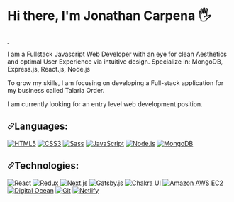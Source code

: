 <h1 align="start">Hi there, I'm Jonathan Carpena 🖐</h1>

<!-- CONTACTS -->
<p dir="auto"> 
<!-- LINKEDIN -->

<a href="https://www.linkedin.com/in/jonathan-carpena-582873196/" rel="nofollow">
  <img src="https://img.shields.io/badge/jonathan carpena-0077B5?style=for-the-badge&logo=linkedin&logoColor=white" alt="" data-canonical-src="https://img.shields.io/badge/@jonathancarpena-0077B5?style=for-the-badge&logo=linkedin&logoColor=white" style="max-width: 100%;">
  </a>

<!-- PERSONAL SITE -->
<a href="https:/jonathancarpena.me" rel="nofollow">
  <img src="https://camo.githubusercontent.com/fdd390be6d95a876bab8611c93f4254c7cecd08b60b3c180e4d16fb2306bde29/68747470733a2f2f696d672e736869656c64732e696f2f776562736974653f636f6c6f723d453434443237267374796c653d666c61742d7371756172652675705f6d6573736167653d68747470733a2f2f62696e687472696e682e6465762675726c3d687474707325334125324625324662696e687472696e682e646576" alt="" data-canonical-src="https://img.shields.io/website?color=E44D27&amp;style=flat-square&amp;up_message=https://jonathancarpena.me&amp;url=https%3A%2F%2Fjonathancarpena.me" style="max-width: 100%;">
  </a>
</p>



<!-- MINI BIO -->
<p dir="auto">I am a Fullstack Javascript Web Developer with an eye for clean Aesthetics and optimal User Experience via intuitive design. Specialize in: MongoDB, Express.js, React.js, Node.js</p>

<p dir="auto">To grow my skills, I am focusing on developing a Full-stack application for my business called Talaria Order.</p>

<p dir="auto">I am currently looking for an entry level web development position.</p>


<!-- LANGUAGES -->
<h2 dir="auto"><a id="user-content-languages" class="anchor" aria-hidden="true" href="#languages"><svg class="octicon octicon-link" viewBox="0 0 16 16" version="1.1" width="16" height="16" aria-hidden="true"><path fill-rule="evenodd" d="M7.775 3.275a.75.75 0 001.06 1.06l1.25-1.25a2 2 0 112.83 2.83l-2.5 2.5a2 2 0 01-2.83 0 .75.75 0 00-1.06 1.06 3.5 3.5 0 004.95 0l2.5-2.5a3.5 3.5 0 00-4.95-4.95l-1.25 1.25zm-4.69 9.64a2 2 0 010-2.83l2.5-2.5a2 2 0 012.83 0 .75.75 0 001.06-1.06 3.5 3.5 0 00-4.95 0l-2.5 2.5a3.5 3.5 0 004.95 4.95l1.25-1.25a.75.75 0 00-1.06-1.06l-1.25 1.25a2 2 0 01-2.83 0z"></path></svg></a>Languages:</h2>

<p dir="auto"><a target="_blank" rel="noopener noreferrer nofollow" href="https://camo.githubusercontent.com/9a7c8c4ee62739436a191706be9f786a813dc377ce778522da198cb94874dc22/68747470733a2f2f696d672e736869656c64732e696f2f62616467652f2d48544d4c352d2532334534344432373f7374796c653d666c61742d737175617265266c6f676f3d68746d6c35266c6f676f436f6c6f723d666666666666"><img src="https://camo.githubusercontent.com/9a7c8c4ee62739436a191706be9f786a813dc377ce778522da198cb94874dc22/68747470733a2f2f696d672e736869656c64732e696f2f62616467652f2d48544d4c352d2532334534344432373f7374796c653d666c61742d737175617265266c6f676f3d68746d6c35266c6f676f436f6c6f723d666666666666" alt="HTML5" data-canonical-src="https://img.shields.io/badge/-HTML5-%23E44D27?style=flat-square&amp;logo=html5&amp;logoColor=ffffff" style="max-width: 100%;"></a>
<a target="_blank" rel="noopener noreferrer nofollow" href="https://camo.githubusercontent.com/19d98ab99fe0a1a5c00ef27920be3ada8548f2476877db0598960ac2a5f8788d/68747470733a2f2f696d672e736869656c64732e696f2f62616467652f2d435353332d2532333135373242363f7374796c653d666c61742d737175617265266c6f676f3d63737333"><img src="https://camo.githubusercontent.com/19d98ab99fe0a1a5c00ef27920be3ada8548f2476877db0598960ac2a5f8788d/68747470733a2f2f696d672e736869656c64732e696f2f62616467652f2d435353332d2532333135373242363f7374796c653d666c61742d737175617265266c6f676f3d63737333" alt="CSS3" data-canonical-src="https://img.shields.io/badge/-CSS3-%231572B6?style=flat-square&amp;logo=css3" style="max-width: 100%;"></a>
<a target="_blank" rel="noopener noreferrer nofollow" href="https://camo.githubusercontent.com/c733735b3d10e64e1efd1eeeb5bc66af1af5d8628caa1ee64939d97d91d73ed7/68747470733a2f2f696d672e736869656c64732e696f2f62616467652f2d536173732d2532334343363639393f7374796c653d666c61742d737175617265266c6f676f3d73617373266c6f676f436f6c6f723d666666666666"><img src="https://camo.githubusercontent.com/c733735b3d10e64e1efd1eeeb5bc66af1af5d8628caa1ee64939d97d91d73ed7/68747470733a2f2f696d672e736869656c64732e696f2f62616467652f2d536173732d2532334343363639393f7374796c653d666c61742d737175617265266c6f676f3d73617373266c6f676f436f6c6f723d666666666666" alt="Sass" data-canonical-src="https://img.shields.io/badge/-Sass-%23CC6699?style=flat-square&amp;logo=sass&amp;logoColor=ffffff" style="max-width: 100%;"></a>
<a target="_blank" rel="noopener noreferrer nofollow" href="https://camo.githubusercontent.com/a1309b252e82434062012a8073fa9fc1416a96289b7ca11555577b9fbe1cf03e/68747470733a2f2f696d672e736869656c64732e696f2f62616467652f2d4a6176615363726970742d2532334637444631433f7374796c653d666c61742d737175617265266c6f676f3d6a617661736372697074266c6f676f436f6c6f723d303030303030266c6162656c436f6c6f723d25323346374446314326636f6c6f723d253233464643453541"><img src="https://camo.githubusercontent.com/a1309b252e82434062012a8073fa9fc1416a96289b7ca11555577b9fbe1cf03e/68747470733a2f2f696d672e736869656c64732e696f2f62616467652f2d4a6176615363726970742d2532334637444631433f7374796c653d666c61742d737175617265266c6f676f3d6a617661736372697074266c6f676f436f6c6f723d303030303030266c6162656c436f6c6f723d25323346374446314326636f6c6f723d253233464643453541" alt="JavaScript" data-canonical-src="https://img.shields.io/badge/-JavaScript-%23F7DF1C?style=flat-square&amp;logo=javascript&amp;logoColor=000000&amp;labelColor=%23F7DF1C&amp;color=%23FFCE5A" style="max-width: 100%;"></a>
<a target="_blank" rel="noopener noreferrer nofollow" href="https://camo.githubusercontent.com/d972857a94c6c59fd2891e351efbec3701fb979e913f464cee8f8f8606aaa949/68747470733a2f2f696d672e736869656c64732e696f2f62616467652f2d4e6f64656a732d2532333333393933333f7374796c653d666c61742d737175617265266c6f676f3d6e6f64652d646f742d6a73266c6f676f436f6c6f723d666666666666"><img src="https://camo.githubusercontent.com/d972857a94c6c59fd2891e351efbec3701fb979e913f464cee8f8f8606aaa949/68747470733a2f2f696d672e736869656c64732e696f2f62616467652f2d4e6f64656a732d2532333333393933333f7374796c653d666c61742d737175617265266c6f676f3d6e6f64652d646f742d6a73266c6f676f436f6c6f723d666666666666" alt="Node.js" data-canonical-src="https://img.shields.io/badge/-Nodejs-%23339933?style=flat-square&amp;logo=node-dot-js&amp;logoColor=ffffff" style="max-width: 100%;"></a>
<a target="_blank" rel="noopener noreferrer nofollow" href="https://camo.githubusercontent.com/83b9ded7c6e46d27f0a57aac66e6b0150ed2cfe4000ea9656ea0a9bb1289816e/68747470733a2f2f696d672e736869656c64732e696f2f62616467652f2d4d6f6e676f44422d2532333437413234383f7374796c653d666c61742d737175617265266c6f676f3d6d6f6e676f6462266c6f676f436f6c6f723d666666666666"><img src="https://camo.githubusercontent.com/83b9ded7c6e46d27f0a57aac66e6b0150ed2cfe4000ea9656ea0a9bb1289816e/68747470733a2f2f696d672e736869656c64732e696f2f62616467652f2d4d6f6e676f44422d2532333437413234383f7374796c653d666c61742d737175617265266c6f676f3d6d6f6e676f6462266c6f676f436f6c6f723d666666666666" alt="MongoDB" data-canonical-src="https://img.shields.io/badge/-MongoDB-%2347A248?style=flat-square&amp;logo=mongodb&amp;logoColor=ffffff" style="max-width: 100%;"></a></p>

<!-- TECHNOLOGIES -->
<h2 dir="auto"><a id="user-content-technologies" class="anchor" aria-hidden="true" href="#technologies"><svg class="octicon octicon-link" viewBox="0 0 16 16" version="1.1" width="16" height="16" aria-hidden="true"><path fill-rule="evenodd" d="M7.775 3.275a.75.75 0 001.06 1.06l1.25-1.25a2 2 0 112.83 2.83l-2.5 2.5a2 2 0 01-2.83 0 .75.75 0 00-1.06 1.06 3.5 3.5 0 004.95 0l2.5-2.5a3.5 3.5 0 00-4.95-4.95l-1.25 1.25zm-4.69 9.64a2 2 0 010-2.83l2.5-2.5a2 2 0 012.83 0 .75.75 0 001.06-1.06 3.5 3.5 0 00-4.95 0l-2.5 2.5a3.5 3.5 0 004.95 4.95l1.25-1.25a.75.75 0 00-1.06-1.06l-1.25 1.25a2 2 0 01-2.83 0z"></path></svg></a>Technologies:</h2>
<p dir="auto"><a target="_blank" rel="noopener noreferrer nofollow" href="https://camo.githubusercontent.com/b1a5150a76b2458c76cfbf34ea31bff7f9aa6e07a6f341459a5376b1de66c1bd/68747470733a2f2f696d672e736869656c64732e696f2f62616467652f2d52656163742d2532333135373242363f7374796c653d666c61742d737175617265266c6f676f3d7265616374266c6f676f436f6c6f723d666666666666"><img src="https://camo.githubusercontent.com/b1a5150a76b2458c76cfbf34ea31bff7f9aa6e07a6f341459a5376b1de66c1bd/68747470733a2f2f696d672e736869656c64732e696f2f62616467652f2d52656163742d2532333135373242363f7374796c653d666c61742d737175617265266c6f676f3d7265616374266c6f676f436f6c6f723d666666666666" alt="React" data-canonical-src="https://img.shields.io/badge/-React-%231572B6?style=flat-square&amp;logo=react&amp;logoColor=ffffff" style="max-width: 100%;"></a>
<a target="_blank" rel="noopener noreferrer nofollow" href="https://camo.githubusercontent.com/89914ca30c1718cea67c40939aefc98a54b6e7397ca588f8292ebc5a8f5eede7/68747470733a2f2f696d672e736869656c64732e696f2f62616467652f2d52656475782d2532333736344142433f7374796c653d666c61742d737175617265266c6f676f3d7265647578266c6f676f436f6c6f723d666666666666"><img src="https://camo.githubusercontent.com/89914ca30c1718cea67c40939aefc98a54b6e7397ca588f8292ebc5a8f5eede7/68747470733a2f2f696d672e736869656c64732e696f2f62616467652f2d52656475782d2532333736344142433f7374796c653d666c61742d737175617265266c6f676f3d7265647578266c6f676f436f6c6f723d666666666666" alt="Redux" data-canonical-src="https://img.shields.io/badge/-Redux-%23764ABC?style=flat-square&amp;logo=redux&amp;logoColor=ffffff" style="max-width: 100%;"></a>
<a target="_blank" rel="noopener noreferrer nofollow" href="https://camo.githubusercontent.com/78ca04ea084dc864907fc98635cccd5eb1bc567eafc9793cedde57d7018e028f/68747470733a2f2f696d672e736869656c64732e696f2f62616467652f2d4e6578742e6a732d2532333030303030303f7374796c653d666c61742d737175617265266c6f676f3d6e6578742d646f742d6a73266c6f676f436f6c6f723d666666666666"><img src="https://camo.githubusercontent.com/78ca04ea084dc864907fc98635cccd5eb1bc567eafc9793cedde57d7018e028f/68747470733a2f2f696d672e736869656c64732e696f2f62616467652f2d4e6578742e6a732d2532333030303030303f7374796c653d666c61742d737175617265266c6f676f3d6e6578742d646f742d6a73266c6f676f436f6c6f723d666666666666" alt="Next.js" data-canonical-src="https://img.shields.io/badge/-Next.js-%23000000?style=flat-square&amp;logo=next-dot-js&amp;logoColor=ffffff" style="max-width: 100%;"></a>
<a target="_blank" rel="noopener noreferrer nofollow" href="https://camo.githubusercontent.com/838224161f3fa36d87ce38fcd15f7e0c0ad4c12e6adef31edb110024c249282b/68747470733a2f2f696d672e736869656c64732e696f2f62616467652f2d4761747362792e6a732d2532333636333339393f7374796c653d666c61742d737175617265266c6f676f3d676174736279266c6f676f436f6c6f723d666666666666"><img src="https://camo.githubusercontent.com/838224161f3fa36d87ce38fcd15f7e0c0ad4c12e6adef31edb110024c249282b/68747470733a2f2f696d672e736869656c64732e696f2f62616467652f2d4761747362792e6a732d2532333636333339393f7374796c653d666c61742d737175617265266c6f676f3d676174736279266c6f676f436f6c6f723d666666666666" alt="Gatsby.js" data-canonical-src="https://img.shields.io/badge/-Gatsby.js-%23663399?style=flat-square&amp;logo=gatsby&amp;logoColor=ffffff" style="max-width: 100%;"></a>
<a target="_blank" rel="noopener noreferrer nofollow" href="https://camo.githubusercontent.com/d5dea63e673a64c0bf4ecd036563c682e7a5774f55400a63b5b355eba4baa0c6/68747470733a2f2f696d672e736869656c64732e696f2f62616467652f2d4368616b726125323055492d2532333331393739353f7374796c653d666c61742d737175617265266c6f676f3d6368616b72612d7569266c6f676f436f6c6f723d666666666666"><img src="https://camo.githubusercontent.com/d5dea63e673a64c0bf4ecd036563c682e7a5774f55400a63b5b355eba4baa0c6/68747470733a2f2f696d672e736869656c64732e696f2f62616467652f2d4368616b726125323055492d2532333331393739353f7374796c653d666c61742d737175617265266c6f676f3d6368616b72612d7569266c6f676f436f6c6f723d666666666666" alt="Chakra UI" data-canonical-src="https://img.shields.io/badge/-Chakra%20UI-%23319795?style=flat-square&amp;logo=chakra-ui&amp;logoColor=ffffff" style="max-width: 100%;"></a>
<a target="_blank" rel="noopener noreferrer nofollow" href="https://camo.githubusercontent.com/8c934ec8e8658e9d713c2df575b5ca84507231e700c77345f89d428b0aac5433/68747470733a2f2f696d672e736869656c64732e696f2f62616467652f2d416d617a6f6e2532304157532532304543322d2532333233324633453f7374796c653d666c61742d737175617265266c6f676f3d616d617a6f6e2d617773266c6f676f436f6c6f723d666666666666"><img src="https://camo.githubusercontent.com/8c934ec8e8658e9d713c2df575b5ca84507231e700c77345f89d428b0aac5433/68747470733a2f2f696d672e736869656c64732e696f2f62616467652f2d416d617a6f6e2532304157532532304543322d2532333233324633453f7374796c653d666c61742d737175617265266c6f676f3d616d617a6f6e2d617773266c6f676f436f6c6f723d666666666666" alt="Amazon AWS EC2" data-canonical-src="https://img.shields.io/badge/-Amazon%20AWS%20EC2-%23232F3E?style=flat-square&amp;logo=amazon-aws&amp;logoColor=ffffff" style="max-width: 100%;"></a>
<a target="_blank" rel="noopener noreferrer nofollow" href="https://camo.githubusercontent.com/cfc3d11b4cf2f457e044c2acccb84ae2a461c1b77e67365cdfce51f02ca09217/68747470733a2f2f696d672e736869656c64732e696f2f62616467652f2d4469676974616c2532304f6365616e2d2532333030383046463f7374796c653d666c61742d737175617265266c6f676f3d6469676974616c6f6365616e266c6f676f436f6c6f723d666666666666"><img src="https://camo.githubusercontent.com/cfc3d11b4cf2f457e044c2acccb84ae2a461c1b77e67365cdfce51f02ca09217/68747470733a2f2f696d672e736869656c64732e696f2f62616467652f2d4469676974616c2532304f6365616e2d2532333030383046463f7374796c653d666c61742d737175617265266c6f676f3d6469676974616c6f6365616e266c6f676f436f6c6f723d666666666666" alt="Digital Ocean" data-canonical-src="https://img.shields.io/badge/-Digital%20Ocean-%230080FF?style=flat-square&amp;logo=digitalocean&amp;logoColor=ffffff" style="max-width: 100%;"></a>
<a target="_blank" rel="noopener noreferrer nofollow" href="https://camo.githubusercontent.com/1385239a5b43ec83526d16b8f1ef1a2757f52f908a5d14eb1973d621e770614d/68747470733a2f2f696d672e736869656c64732e696f2f62616467652f2d4769742d2532334630353033323f7374796c653d666c61742d737175617265266c6f676f3d676974266c6f676f436f6c6f723d666666666666"><img src="https://camo.githubusercontent.com/1385239a5b43ec83526d16b8f1ef1a2757f52f908a5d14eb1973d621e770614d/68747470733a2f2f696d672e736869656c64732e696f2f62616467652f2d4769742d2532334630353033323f7374796c653d666c61742d737175617265266c6f676f3d676974266c6f676f436f6c6f723d666666666666" alt="Git" data-canonical-src="https://img.shields.io/badge/-Git-%23F05032?style=flat-square&amp;logo=git&amp;logoColor=ffffff" style="max-width: 100%;"></a>
<a target="_blank" rel="noopener noreferrer nofollow" href="https://camo.githubusercontent.com/ee1f8efa669af5258733fc36705130a56fd7d8afc36f4aee553dd96aca4bac0a/68747470733a2f2f696d672e736869656c64732e696f2f62616467652f2d4e65746c6966792d2532333030433742373f7374796c653d666c61742d737175617265266c6f676f3d6e65746c696679266c6f676f436f6c6f723d666666666666"><img src="https://camo.githubusercontent.com/ee1f8efa669af5258733fc36705130a56fd7d8afc36f4aee553dd96aca4bac0a/68747470733a2f2f696d672e736869656c64732e696f2f62616467652f2d4e65746c6966792d2532333030433742373f7374796c653d666c61742d737175617265266c6f676f3d6e65746c696679266c6f676f436f6c6f723d666666666666" alt="Netlify" data-canonical-src="https://img.shields.io/badge/-Netlify-%2300C7B7?style=flat-square&amp;logo=netlify&amp;logoColor=ffffff" style="max-width: 100%;"></a></p>

